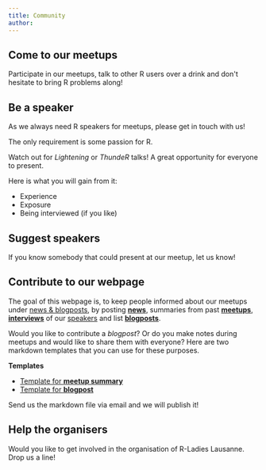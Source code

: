 ```yaml
---
title: Community
author: 
---
```


## Come to our meetups

Participate in our meetups, talk to other R users over a drink and don't hesitate to bring R problems along!

## Be a speaker
As we always need R speakers for meetups, please get in touch with us! 

The only requirement is some passion for R. 

Watch out for *Lightening* or *ThundeR* talks! A great opportunity for everyone to present.

Here is what you will gain from it:

- Experience
- Exposure
- Being interviewed (if you like)

## Suggest speakers
If you know somebody that could present at our meetup, let us know!

<!-- [Sponsorship](http://hookedondata.org/The-Importance-of-Sponsorship/) -->

## Contribute to our webpage

The goal of this webpage is, to keep people informed about our meetups under [news & blogposts](/categories/posts/), by posting  [**news**](/categories/news/), summaries from past [**meetups**](/categories/meetup/), [**interviews**](/categories/interview/) of our [speakers](/community/#speakers) and list [**blogposts**](/categories/blogpost/).

Would you like to contribute a *blogpost*? Or do you make notes during meetups and would like to share them with everyone? Here are two markdown templates that you can use for these purposes. 

**Templates**

- [Template for **meetup summary**](/files/template/template_meetup.md)
- [Template for **blogpost**](/files/template/template_blogpost.md)


Send us the markdown file via email and we will publish it!

## Help the organisers 

Would you like to get involved in the organisation of R-Ladies Lausanne. Drop us a line!

